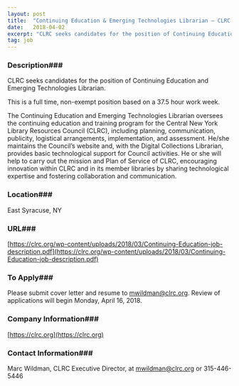 ```yaml
---
layout: post
title:  "Continuing Education & Emerging Technologies Librarian – CLRC - Central New York Library Resources Council (CLRC)"
date:   2018-04-02
excerpt: "CLRC seeks candidates for the position of Continuing Education and Emerging Technologies Librarian. This is a full time, non-exempt position based on a 37.5 hour work week. The Continuing Education and Emerging Technologies Librarian oversees the continuing education and training program for the Central New York Library Resources Council (CLRC),..."
tag: job
---
```


### Description###

CLRC seeks candidates for the position of Continuing Education and Emerging Technologies Librarian.

This is a full time, non-exempt position based on a 37.5 hour work week.

The Continuing Education and Emerging Technologies Librarian oversees the continuing education and training program for the Central New York Library Resources Council (CLRC), including planning, communication, publicity, logistical arrangements, implementation, and assessment. He/she maintains the Council’s website and, with the Digital Collections Librarian,  provides basic technological support for Council activities. He or she will help to carry out the mission and Plan of Service of CLRC, encouraging innovation within CLRC and in its member libraries by sharing technological expertise and fostering collaboration and communication.








### Location###

East Syracuse, NY


### URL###

[https://clrc.org/wp-content/uploads/2018/03/Continuing-Education-job-description.pdf](https://clrc.org/wp-content/uploads/2018/03/Continuing-Education-job-description.pdf)

### To Apply###

Please submit cover letter and resume to mwildman@clrc.org. Review of applications will begin Monday, April 16, 2018.


### Company Information###

[https://clrc.org](https://clrc.org)


### Contact Information###

Marc Wildman, CLRC Executive Director, at mwildman@clrc.org or 315-446-5446

